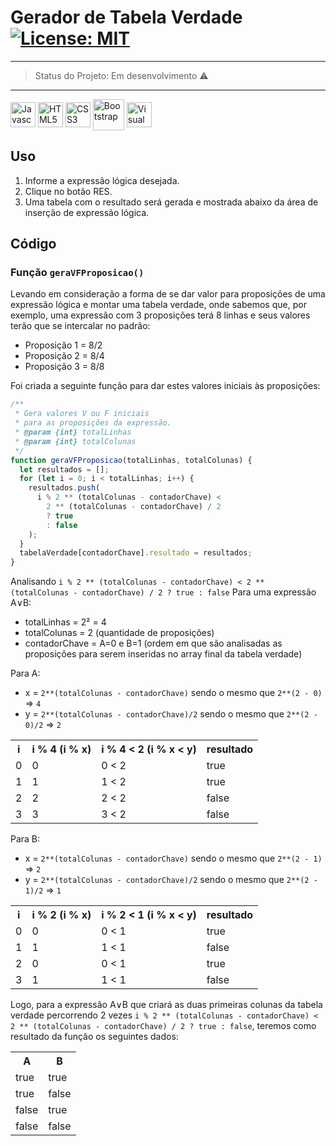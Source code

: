 # Gerador de Tabela Verdade [![License: MIT](https://img.shields.io/badge/License-MIT-yellow.svg)](https://opensource.org/licenses/MIT)

<hr>

> Status do Projeto: Em desenvolvimento :warning:

<hr>

<div>
  <img align="center" alt="Javascript" height="40" width="40" src="https://cdn.jsdelivr.net/gh/devicons/devicon/icons/javascript/javascript-original.svg" />
  <img align="center" alt="HTML5" height="40" width="40" src="https://cdn.jsdelivr.net/gh/devicons/devicon/icons/html5/html5-original.svg" />
  <img align="center" alt="CSS3" height="40" width="40" src="https://cdn.jsdelivr.net/gh/devicons/devicon/icons/css3/css3-original.svg" />
  <img align="center" alt="Bootstrap" height="50" width="50" src="https://cdn.jsdelivr.net/gh/devicons/devicon/icons/bootstrap/bootstrap-original.svg" />
  <img align="center" alt="Visual Studio Code" height="40" width="40" src="https://cdn.jsdelivr.net/gh/devicons/devicon/icons/vscode/vscode-original.svg" />
</div>

## Uso
1. Informe a expressão lógica desejada.
2. Clique no botão RES.
3. Uma tabela com o resultado será gerada e mostrada abaixo da área de inserção de expressão lógica.

## Código
### Função ``geraVFProposicao()``

Levando em consideração a forma de se dar valor para proposições de uma expressão lógica e montar uma tabela verdade, onde sabemos que, por exemplo, uma expressão com 3 proposições terá 8 linhas e seus valores terão que se intercalar no padrão:
- Proposição 1 = 8/2
- Proposição 2 = 8/4
- Proposição 3 = 8/8

Foi criada a seguinte função para dar estes valores iniciais às proposições:

```javascript
/**
 * Gera valores V ou F iniciais
 * para as proposições da expressão.
 * @param {int} totalLinhas
 * @param {int} totalColunas
 */
function geraVFProposicao(totalLinhas, totalColunas) {
  let resultados = [];
  for (let i = 0; i < totalLinhas; i++) {
    resultados.push(
      i % 2 ** (totalColunas - contadorChave) <
        2 ** (totalColunas - contadorChave) / 2
        ? true
        : false
    );
  }
  tabelaVerdade[contadorChave].resultado = resultados;
}
```
Analisando ``i % 2 ** (totalColunas - contadorChave) < 2 ** (totalColunas - contadorChave) / 2 ? true : false``
Para uma expressão A∨B:
- totalLinhas = 2² = 4
- totalColunas = 2 (quantidade de proposições)
- contadorChave = A=0 e B=1 (ordem em que são analisadas as proposições para serem inseridas no array final da tabela verdade)

Para A:
- x = ``2**(totalColunas - contadorChave)`` sendo o mesmo que ``2**(2 - 0)`` => ``4``
- y = ``2**(totalColunas - contadorChave)/2`` sendo o mesmo que ``2**(2 - 0)/2`` => ``2``

<table>
  <tr>
    <th>i</th>
    <th>i % 4 (i % x)</th>
    <th>i % 4 < 2 (i % x < y)</th>
    <th>resultado</th>
  </tr>
  <tr>
    <td>0</td>
    <td>0</td>
    <td>0 < 2</td>
    <td>true</td>
  </tr>
  <tr>
    <td>1</td>
    <td>1</td>
    <td>1 < 2</td>
    <td>true</td>
  </tr>
  <tr>
    <td>2</td>
    <td>2</td>
    <td>2 < 2</td>
    <td>false</td>
  </tr>
  <tr>
    <td>3</td>
    <td>3</td>
    <td>3 < 2</td>
    <td>false</td>
  </tr>
</table>

Para B:
- x = ``2**(totalColunas - contadorChave)`` sendo o mesmo que ``2**(2 - 1)`` => ``2``
- y = ``2**(totalColunas - contadorChave)/2`` sendo o mesmo que ``2**(2 - 1)/2`` => ``1``

<table>
  <tr>
    <th>i</th>
    <th>i % 2 (i % x)</th>
    <th>i % 2 < 1 (i % x < y)</th>
    <th>resultado</th>
  </tr>
  <tr>
    <td>0</td>
    <td>0</td>
    <td>0 < 1</td>
    <td>true</td>
  </tr>
  <tr>
    <td>1</td>
    <td>1</td>
    <td>1 < 1</td>
    <td>false</td>
  </tr>
  <tr>
    <td>2</td>
    <td>0</td>
    <td>0 < 1</td>
    <td>true</td>
  </tr>
  <tr>
    <td>3</td>
    <td>1</td>
    <td>1 < 1</td>
    <td>false</td>
  </tr>
</table>

Logo, para a expressão A∨B que criará as duas primeiras colunas da tabela verdade percorrendo 2 vezes ``i % 2 ** (totalColunas - contadorChave) < 2 ** (totalColunas - contadorChave) / 2 ? true : false``, teremos como resultado da função os seguintes dados:

<table>
  <tr>
    <th>A</th>
    <th>B</th>
  </tr>
  <tr>
    <td>true</td>
    <td>true</td>
  </tr>
  <tr>
    <td>true</td>
    <td>false</td>
  </tr>
  <tr>
    <td>false</td>
    <td>true</td>
  </tr>
  <tr>
    <td>false</td>
    <td>false</td>
  </tr>
</table>
